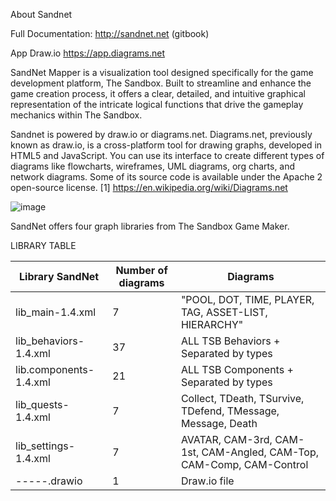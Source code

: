 About Sandnet

Full Documentation: http://sandnet.net (gitbook)

App Draw.io https://app.diagrams.net

SandNet Mapper is a visualization tool designed specifically for the game development platform, The Sandbox. 
Built to streamline and enhance the game creation process, it offers a clear, detailed, and intuitive graphical representation of the intricate logical functions that drive the gameplay mechanics within The Sandbox.

Sandnet is powered by draw.io or diagrams.net. Diagrams.net, previously known as draw.io, is a cross-platform tool for drawing graphs, developed in HTML5 and JavaScript. 
You can use its interface to create different types of diagrams like flowcharts, wireframes, UML diagrams, org charts, and network diagrams. Some of its source code is available under the Apache 2 open-source license.
[1] https://en.wikipedia.org/wiki/Diagrams.net

![image](https://github.com/danielcampetti/sandnet/assets/82032496/4a74a937-2fd2-4896-919f-39c54dbae3e2)


SandNet offers four graph libraries from The Sandbox Game Maker.

LIBRARY TABLE
<table class="tg">
<thead>
  <tr>
    <th class="tg-0pky">Library SandNet</th>
    <th class="tg-0pky">Number of diagrams</th>
    <th class="tg-0lax">Diagrams</th>
  </tr>
</thead>
<tbody>
  <tr>
    <td class="tg-0pky">lib_main-1.4.xml</td>
    <td class="tg-0pky">7</td>
    <td class="tg-0lax">"POOL, DOT, TIME, PLAYER, TAG, ASSET-LIST, HIERARCHY"</td>
  </tr>
  <tr>
    <td class="tg-0pky">lib_behaviors-1.4.xml</td>
    <td class="tg-0pky">37</td>
    <td class="tg-0lax">ALL TSB Behaviors + Separated by types</td>
  </tr>
  <tr>
    <td class="tg-0pky">lib.components-1.4.xml</td>
    <td class="tg-0pky">21</td>
    <td class="tg-0lax">ALL TSB Components + Separated by types</td>
  </tr>
  <tr>
    <td class="tg-0pky">lib_quests-1.4.xml</td>
    <td class="tg-0pky">7</td>
    <td class="tg-0lax">Collect, TDeath, TSurvive, TDefend, TMessage, Message, Death</td>
  </tr>
  <tr>
    <td class="tg-0lax">lib_settings-1.4.xml</td>
    <td class="tg-0lax">7</td>
    <td class="tg-0lax">AVATAR, CAM-3rd, CAM-1st, CAM-Angled, CAM-Top, CAM-Comp, CAM-Control</td>
  </tr>
  <tr>
    <td class="tg-0lax">-----.drawio</td>
    <td class="tg-0lax">1</td>
    <td class="tg-0lax">Draw.io file</td>
  </tr>
</tbody>
</table>



